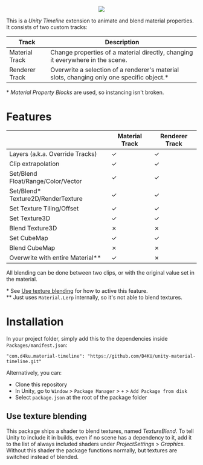 <div align="center">

![](https://github.com/D4KU/unity-material-timeline/blob/master/Media%7E/MaterialTimeline.gif)

</div>

This is a *Unity Timeline* extension to animate and blend material properties.
It consists of two custom tracks:

| Track          | Description |
| -------------- | ----------- |
| Material Track | Change properties of a material directly, changing it everywhere in the scene.            |
| Renderer Track | Overwrite a selection of a renderer's material slots, changing only one specific object.* |

\* *Material Property Blocks* are used, so instancing isn't broken.

# Features

|                                    | Material Track | Renderer Track |
| ---------------------------------- | -------------- | -------------- |
| Layers (a.k.a. Override Tracks)    | &check;        | &check;        |
| Clip extrapolation                 | &check;        | &check;        |
| Set/Blend Float/Range/Color/Vector | &check;        | &check;        |
| Set/Blend* Texture2D/RenderTexture | &check;        | &check;        |
| Set Texture Tiling/Offset          | &check;        | &check;        |
| Set Texture3D                      | &check;        | &check;        |
| Blend Texture3D                    | &cross;        | &cross;        |
| Set CubeMap                        | &check;        | &check;        |
| Blend CubeMap                      | &cross;        | &cross;        |
| Overwrite with entire Material**   | &check;        | &cross;        |

All blending can be done between two clips, or with the original value set
in the material.

\* See [Use texture blending](#use-texture-blending) for how to active this
feature.<br/>
\** Just uses `Material.Lerp` internally, so it's not able to blend textures.

# Installation

In your project folder, simply add this to the dependencies inside `Packages/manifest.json`:

`"com.d4ku.material-timeline": "https://github.com/D4KU/unity-material-timeline.git"`

Alternatively, you can:
* Clone this repository
* In Unity, go to `Window` > `Package Manager` > `+` > `Add Package from disk`
* Select `package.json` at the root of the package folder

## Use texture blending

This package ships a shader to blend textures, named *TextureBlend*. To tell
Unity to include it in builds, even if no scene has a dependency to it, add it
to the list of always included shaders under *ProjectSettings* > *Graphics*.
Without this shader the package functions normally, but textures are switched
instead of blended.
